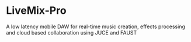 # LiveMix-Pro
A low latency mobile DAW for real-time music creation, effects processing and cloud based collaboration using JUCE and FAUST
